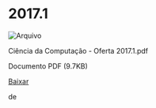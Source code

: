 


2017.1
======









![Arquivo](%2b%2bplone%2b%2bufalprofile/imgs/file-icon.png)

 Ciência da Computação - Oferta 2017.1.pdf  

 Documento PDF
 (9.7KB)
 

[Baixar](%40%40download/file/Ci%c3%aancia%20da%20Computa%c3%a7%c3%a3o%20-%20Oferta%202017.1.pdf)























 de 












